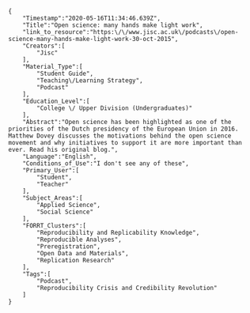 
    {
        "Timestamp":"2020-05-16T11:34:46.639Z",
        "Title":"Open science: many hands make light work",
        "link_to_resource":"https:\/\/www.jisc.ac.uk\/podcasts\/open-science-many-hands-make-light-work-30-oct-2015",
        "Creators":[
            "Jisc"
        ],
        "Material_Type":[
            "Student Guide",
            "Teaching\/Learning Strategy",
            "Podcast"
        ],
        "Education_Level":[
            "College \/ Upper Division (Undergraduates)"
        ],
        "Abstract":"Open science has been highlighted as one of the priorities of the Dutch presidency of the European Union in 2016. Matthew Dovey discusses the motivations behind the open science movement and why initiatives to support it are more important than ever. Read his original blog.",
        "Language":"English",
        "Conditions_of_Use":"I don't see any of these",
        "Primary_User":[
            "Student",
            "Teacher"
        ],
        "Subject_Areas":[
            "Applied Science",
            "Social Science"
        ],
        "FORRT_Clusters":[
            "Reproducibility and Replicability Knowledge",
            "Reproducible Analyses",
            "Preregistration",
            "Open Data and Materials",
            "Replication Research"
        ],
        "Tags":[
            "Podcast",
            "Reproducibility Crisis and Credibility Revolution"
        ]
    }
